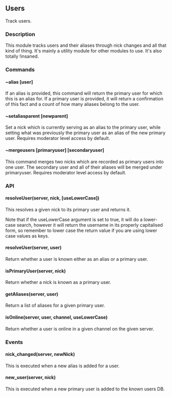 ## Users

Track users.

### Description

This module tracks users and their aliases through nick changes and all that
kind of thing. It's mainly a utility module for other modules to use. It's 
also totally !insaned.

### Commands

#### ~alias [user]
If an alias is provided, this command will return the primary user for which
this is an alias for. If a primary user is provided, it will return a
confirmation of this fact and a count of how many aliases belong to the user.

#### ~setaliasparent [newparent]
Set a nick which is currently serving as an alias to the primary user, while
setting what was previously the primary user as an alias of the new primary
user. Requires moderator level access by default.

#### ~mergeusers [primaryuser] [secondaryuser]
This command merges two nicks which are recorded as primary users into one user.
The secondary user and all of their aliases will be merged under primaryuser.
Requires moderator level access by default.

### API

#### resolveUser(server, nick, [useLowerCase])
This resolves a given nick to its primary user and returns it. 

Note that if the useLowerCase argument is set to true, it will do a lower-case 
search, however it will return the username in its properly capitalised form, so
remember to lower case the return value if you are using lower case values as
keys.

#### resolveUser(server, user)
Return whether a user is known either as an alias or a primary user.

#### isPrimaryUser(server, nick)
Return whether a nick is known as a primary user.

#### getAliases(server, user)
Return a list of aliases for a given primary user.

#### isOnline(server, user, channel, useLowerCase)
Return whether a user is online in a given channel on the given server.

### Events

#### nick_changed(server, newNick)
This is executed when a new alias is added for a user.

#### new_user(server, nick)
This is executed when a new primary user is added to the known users DB.
